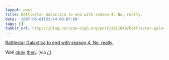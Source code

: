 ```yaml
---
layout: post
title: Battlestar Galactica to end with season 4. No, really.
date: '2007-06-01T23:44:00-07:00'
tags: []
tumblr_url: https://blog.horizon-nigh.org/post/2811040/battlestar-galactica-to-end-with-season-4-no
---
```

[Battlestar Galactica to end with season 4. No, really.](http://news.yahoo.com/s/nm/20070601/tv_nm/battlestar_dc)  

Well [okay](/2007/05/11/upcoming-fourth-season-of-battlestar-galactica-to.html) [then](/2007/05/12/battlestar-galactica-actually-not-ending-just.html). (via [/.](http://slashdot.org/article.pl?sid=07/06/01/1450248&from=rss))


